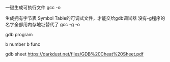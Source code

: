 一键生成可执行文件
gcc <C file> -o <Program Name>

生成拥有字节表  Symbol Table的可调式文件，才能交给gdb调试器
没有-g程序的名字全部用内存地址替代了
gcc -g <file> -o <prog>


gdb program

b number
b func

gdb sheet
https://darkdust.net/files/GDB%20Cheat%20Sheet.pdf

